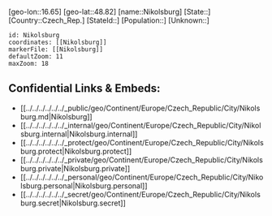 ﻿---
location: [48.82,16.65]
mapzoom: [7,12] 
mapmarker: city 
type: City
tags:
- geo/City


SpocWebEntityId: 32920
isDeleted: false
confidential: public

---
[geo-lon::16.65]
[geo-lat::48.82]
[name::Nikolsburg]
[State::]
[Country::Czech_Rep.]
[StateId::]
[Population::]
[Unknown::]


```leaflet
id: Nikolsburg
coordinates: [[Nikolsburg]]
markerFile: [[Nikolsburg]]
defaultZoom: 11 
maxZoom: 18
```


## Confidential Links & Embeds: 
- [[../../../../../../_public/geo/Continent/Europe/Czech_Republic/City/Nikolsburg.md|Nikolsburg]] 
- [[../../../../../../_internal/geo/Continent/Europe/Czech_Republic/City/Nikolsburg.internal|Nikolsburg.internal]] 
- [[../../../../../../_protect/geo/Continent/Europe/Czech_Republic/City/Nikolsburg.protect|Nikolsburg.protect]] 
- [[../../../../../../_private/geo/Continent/Europe/Czech_Republic/City/Nikolsburg.private|Nikolsburg.private]] 
- [[../../../../../../_personal/geo/Continent/Europe/Czech_Republic/City/Nikolsburg.personal|Nikolsburg.personal]] 
- [[../../../../../../_secret/geo/Continent/Europe/Czech_Republic/City/Nikolsburg.secret|Nikolsburg.secret]] 
